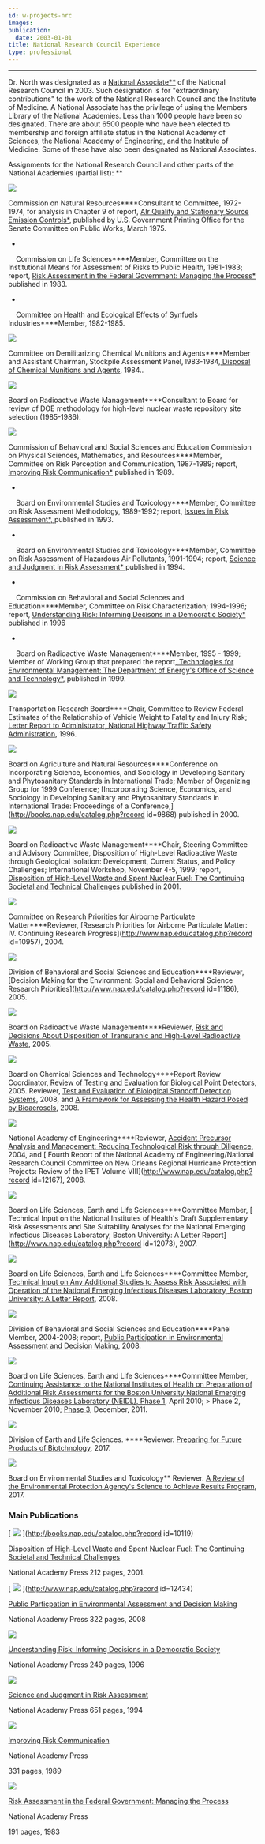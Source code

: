 ```yaml
---
id: w-projects-nrc
images:
publication:
  date: 2003-01-01
title: National Research Council Experience
type: professional
---
```


***

Dr. North was designated as a [National Associate**](http://www.nationalacademies.org/includes/nationalassociates.pdf) of the National Research Council in 2003. Such designation is for "extraordinary contributions" to the work of the National Research Council and the Institute of Medicine. A National Associate has the privilege of using the Members Library of the National Academies. Less than 1000 people have been so designated. There are about 6500 people who have been elected to membership and foreign affiliate status in the National Academy of Sciences, the National Academy of Engineering, and the Institute of Medicine. Some of these have also been designated as National Associates.

 Assignments for the National Research Council and other parts of the National Academies (partial list): **

![](/images/logo-nrc.gif)

 Commission on Natural Resources****Consultant to Committee, 1972-1974, for analysis in Chapter 9 of report, [ AIr Quality and Stationary Source Emission Controls*](http://books.nap.edu/catalog/10840.html), published by U.S. Government Printing Office for the Senate Committee on Public Works, March 1975.

 *
    
 Commission on Life Sciences****Member, Committee on the Institutional Means for Assessment of Risks to Public Health, 1981-1983; report, [Risk Assessment in the Federal Government: Managing the Process*](http://books.nap.edu/catalog.php?record_id=366) published in 1983.

 *
    
 Committee on Health and Ecological Effects of Synfuels Industries****Member, 1982-1985.

![](/images/logo-nrc.gif)

 Committee on Demilitarizing Chemical Munitions and Agents****Member and Assistant Chairman, Stockpile Assessment Panel, l983-1984,[ Disposal of Chemical Munitions and Agents](https://www.nap.edu/catalog/19361), 1984..

![](/images/logo-nrc.gif)

 Board on Radioactive Waste Management****Consultant to Board for review of DOE methodology for high-level nuclear waste repository site selection (1985-1986).

![](/images/logo-nrc.gif)

 Commission of Behavioral and Social Sciences and Education
Commission on Physical Sciences, Mathematics, and Resources****Member, Committee on Risk Perception and Communication, 1987-1989; report, [Improving Risk Communication*](http://www.nap.edu/catalog.php?record_id=1189) published in 1989.

 *
    
 Board on Environmental Studies and Toxicology****Member, Committee on Risk Assessment Methodology, 1989-1992; report, [Issues in Risk Assessment*, ](http://books.nap.edu/catalog.php?record_id=2078)published in 1993.

 *
    
 Board on Environmental Studies and Toxicology****Member, Committee on Risk Assessment of Hazardous Air Pollutants, 1991-1994; report, [Science and Judgment in Risk Assessment* ](http://www.nap.edu/catalog/2125.html) published in 1994.

 *
    
 Commission on Behavioral and Social Sciences and Education****Member, Committee on Risk Characterization; 1994-1996; report, [Understanding Risk: Informing Decisons in a Democratic Society*](http://www.nap.edu/catalog/5138.html) published in 1996

 *
    
 Board on Radioactive Waste Management****Member, 1995 - 1999; Member of Working Group that prepared the report,[ Technologies for Environmental Management: The Department of Energy's Office of Science and Technology*](http://books.nap.edu/catalog.php?record_id=9656), published in 1999.

![](/images/logo-nrc.gif)

 Transportation Research Board****Chair, Committee to Review Federal Estimates of the Relationship of Vehicle Weight to Fatality and Injury Risk; [ Letter Report to Administrator, National Highway Traffic Safety Administration](http://onlinepubs.trb.org/onlinepubs/reports/letrept.html), 1996.

![](/images/logo-nrc.gif)

 Board on Agriculture and Natural Resources****Conference on Incorporating Science, Economics, and Sociology in Developing Sanitary and Phytosanitary Standards in International Trade; Member of Organizing Group for 1999 Conference; [Incorporating Science, Economics, and Sociology in Developing Sanitary and Phytosanitary Standards in International Trade:
Proceedings of a Conference,](http://books.nap.edu/catalog.php?record id=9868) published in 2000.

![](/images/logo-nrc.gif)

 Board on Radioactive Waste Management****Chair, Steering Committee and Advisory Committee, Disposition of High-Level Radioactive Waste through Geological Isolation: Development, Current Status, and Policy Challenges; International Workshop, November 4-5, 1999; report, [Disposition of High-Level Waste and Spent Nuclear Fuel: The Continuing Societal and Technical Challenges](http://books.nap.edu/catalog.php?record_id=10119) published in 2001.

![](/images/logo-nrc.gif)

 Committee on Research Priorities for Airborne Particulate Matter****Reviewer, [Research Priorities for Airborne Particulate Matter:
IV. Continuing Research Progress](http://www.nap.edu/catalog.php?record id=10957), 2004.

![](/images/logo-nrc.gif)

 Division of Behavioral and Social Sciences and Education****Reviewer, [Decision Making for the Environment:
Social and Behavioral Science Research Priorities](http://www.nap.edu/catalog.php?record id=11186), 2005.

![](/images/logo-nrc.gif)

 Board on Radioactive Waste Management****Reviewer, [Risk and Decisions About Disposition of Transuranic and High-Level Radioactive Waste](http://www.nap.edu/catalog.php?record_id=11223), 2005.

![](/images/logo-nrc.gif)

 Board on Chemical Sciences and Technology****Report Review Coordinator, [ Review of Testing and Evaluation for Biological Point Detectors](http://books.nap.edu/catalog.php?record_id=11287), 2005. Reviewer, [Test and Evaluation of Biological Standoff Detection Systems](http://www.nap.edu/catalog.php?record_id=12058), 2008, and [A Framework for Assessing the Health Hazard Posed by Bioaerosols](http://www.nap.edu/catalog.php?record_id=12003), 2008.

![](/images/logo-nrc.gif)

 National Academy of Engineering****Reviewer, [Accident Precursor Analysis and Management: Reducing Technological Risk through Diligence](http://www.nap.edu/catalog.php?record_id=11061), 2004, and
[
Fourth Report of the National Academy of Engineering/National Research Council Committee on New Orleans Regional Hurricane Protection Projects: Review of the IPET Volume VIII](http://www.nap.edu/catalog.php?record id=12167), 2008.

![](/images/logo-nrc.gif)

 Board on Life Sciences, Earth and Life Sciences****Committee Member, [
Technical Input on the National Institutes of Health's Draft Supplementary Risk Assessments and Site Suitability Analyses for the National Emerging Infectious Diseases Laboratory, Boston University:
A Letter Report](http://www.nap.edu/catalog.php?record id=12073), 2007.

![](/images/logo-nrc.gif)

 Board on Life Sciences, Earth and Life Sciences****Committee Member, [Technical Input on Any Additional Studies to Assess Risk Associated with Operation of the National Emerging Infectious Diseases Laboratory, Boston University: A Letter Report](http://www.nap.edu/catalog.php?record_id=12208), 2008.

![](/images/logo-nrc.gif)

 Division of Behavioral and Social Sciences and Education****Panel Member, 2004-2008; report, [Public Participation in Environmental Assessment and Decision Making](http://www.nap.edu/catalog.php?record_id=12434), 2008.

![](/images/logo-nrc.gif)

 Board on Life Sciences, Earth and Life Sciences****Committee Member, [Continuing Assistance to the National Institutes of Health on Preparation of Additional Risk Assessments for the Boston University National Emerging Infectious Diseases Laboratory (NEIDL), Phase 1](http://www.nap.edu/catalog/12902), April 2010; > Phase 2, November 2010; [ Phase 3](http://www.nap.edu/catalog.php?record_id=13310), December, 2011.

![](/images/logo-nrc.gif)

 Division of Earth and Life Sciences. ****Reviewer. [Preparing for Future Products of Biotchnology](http://www.nap.edu/catalog.php?record_id=24605), 2017.

![](/images/logo-nrc.gif)

 Board on Environmental Studies and Toxicology**
Reviewer. [A Review of the Environmental Protection Agency's Science to Achieve Results Program](http://www.nap.edu/catalog.php?record_id=24757), 2017.

### Main Publications

[
![](/images/book-disposition.jpg)
](http://books.nap.edu/catalog.php?record id=10119)

[Disposition of High-Level Waste and Spent Nuclear Fuel: The Continuing Societal and Technical Challenges](http://books.nap.edu/catalog.php?record_id=10119)

National Academy Press
 212 pages, 2001.

[
![](/images/public-participation-image.gif)
](http://www.nap.edu/catalog.php?record id=12434)

[Public Particpation in Environmental Assessment and Decision Making](http://www.nap.edu/catalog.php?record_id=12434)

National Academy Press
322 pages, 2008

[
![](/images/book-understanding.gif)
](http://www.nap.edu/catalog/5138.html)

[Understanding Risk: Informing Decisions
in a Democratic Society](http://www.nap.edu/catalog/5138.html)

National Academy Press
249 pages, 1996

[
![](/images/book-judgement.gif)
](http://www.nap.edu/catalog/2125.html)

[Science and Judgment in Risk Assessment](http://www.nap.edu/catalog/2125.html)

National Academy Press
651 pages, 1994

[
![](/images/book-communication.gif)
](http://www.nap.edu/catalog/1189.html)

[Improving Risk Communication](http://www.nap.edu/catalog/1189.html)

National Academy Press

331 pages, 1989

[
![](/images/book-government.gif)
](http://www.nap.edu/catalog/366.html)

[Risk Assessment in the Federal Government:
Managing the Process](http://www.nap.edu/catalog/366.html)

National Academy Press

191 pages, 1983

